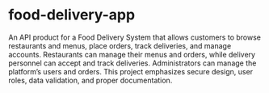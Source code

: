 # food-delivery-app
An API product for a Food Delivery System that allows customers to browse restaurants and menus, place orders, track deliveries, and manage accounts. Restaurants can manage their menus and orders, while delivery personnel can accept and track deliveries. Administrators can manage the platform’s users and orders. This project emphasizes secure design, user roles, data validation, and proper documentation.
